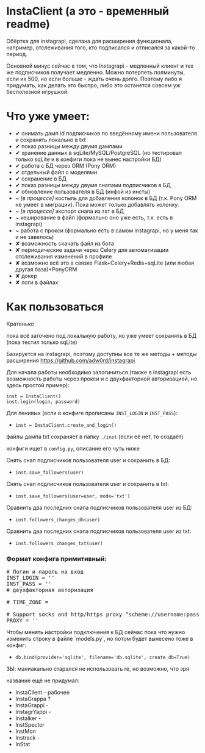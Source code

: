 # InstaClient (а это - временный readme)

<p>Обёртка для instagrapi, сделана для расширения функционала, 
например, отслеживания того, кто подписался и отписался за какой-то период.</p>
<p>Основной минус сейчас в том, что Instagrapi - медленный клиент и тех же подписчиков получает медленно. 
Можно потерпеть полминуты, если их 500, но если больше - ждать очень долго. Поэтому либо я придумать, 
как делать это быстро, либо это останется совсем уж бесполезной игрушкой.</p>

# Что уже умеет:

<ul>
<li>✔ снимать дамп id подписчиков по введённому имени пользователя и сохранять локально в txt</li>
<li>✔ показ разницы между двумя дампами</li>
<li>✔ хранение данных в sqLite/MySQL/PostgreSQL (но тестировал только sqLite и в конфиги пока не вынес настройки БД)</li>
<li>✔ работа с БД через ORM (Pony ORM)</li>
<li>✔ отдельный файл с моделями</li>
<li>✔ сохранение в БД</li>
<li>✔ показ разницы между двумя снапами подписчиков в БД</li>
<li>✔ обновление пользователя в БД (инфой из инсты)</li>
<li>~ <i>[в процессе]</i> костыль для добавления колонок в БД (т.к. Pony ORM не умеет в миграции). 
Пока может только добавлять колонку.</li>
<li>~ <i>[в процессе]</i> экспорт снапа из тхт в БД</li>
<li>~ кеширование в файл (формально оно уже есть, т.к. есть в instagrapi)</li>
<li>~ работа с прокси (формально есть в самом instagrapi, но у меня так и не завелось)</li>
<li>✘ возможность скачать файл из бота</li>
<li>✘ периодические задачи через Celery для автоматизации отслеживания изменений в профиле</li>
<li>✘ возможно всё это в связке Flask+Celery+Redis+sqLite (или любая другая база)+PonyORM</li>
<li>✘ докер</li>
<li>✘ логи в файлах</li>
</ul>

# Как пользоваться

<p>Кратенько</p>
<p>пока всё заточено под локальную работу, но уже умеет сохранять в БД (пока тестил только sqLite) </p>

<p>Базируется на instagrapi, поэтому доступны все те же методы + методы расширения
<a href="https://github.com/adw0rd/instagrapi" target="_blank">https://github.com/adw0rd/instagrapi</a></p>

<p>Для начала работы необходимо залогиниться 
(также в instagrapi есть возможность работы через прокси и с двухфакторной авторизацией, но здесь простой пример):</p>

`inst = InstaClient()`</br>
`inst.login(login, password)`

<p>Для ленивых (если в конфиге прописаны <code>INST_LOGIN</code> и <code>INST_PASS</code>):</p>

* <code>inst = InstaClient.create_and_login()</code>

<p>файлы дампа txt сохраняет в папку <code>./inst</code> (если её нет, то создаёт)</p>
<p>конфиги ищет в <code>config.py</code>, описание его чуть ниже</p>

<p>Снять снап подписчиков пользователя user и сохранить в БД: </p>

* `inst.save_followers(user)`

<p>Снять снап подписчиков пользователя user и сохранить в txt: </p>

* `inst.save_followers(user=user, mode='txt')`

<p>Сравнить два последних снапа подписчиков пользователя user из БД:</p>

* `inst.followers_changes_db(user)`

<p>Сравнить два последних снапа подписчиков пользователя user из txt:</p>

* `inst.followers_changes_txt(user)`

### Формат конфига примитивный:

<pre>
# Логин и пароль на вход
INST_LOGIN = ''
INST_PASS = ''
# двухфакторная авторизация

# TIME_ZONE =

# Support socks and http/https proxy “scheme://username:password@host:port”.
PROXY = ''
</pre>

<p>Чтобы менять настройки подключения к БД сейчас пока что нужно изменить строку в файле `models.py`, но потом будет вынесено тоже в конфиг:</p>

* `db.bind(provider='sqlite', filename='db.sqlite', create_db=True)`

<p>ЗЫ: маниакально старался не использовать re, но возможно, что зря</p>

<p>название ещё не придумал:</p>

* InstaClient - рабочее
* InstaGrappa ?
* InstaGrappi -
* InstagrYappi -
* Instalker -
* InstSpector
* InstMon
* Instrack -
* InStat

